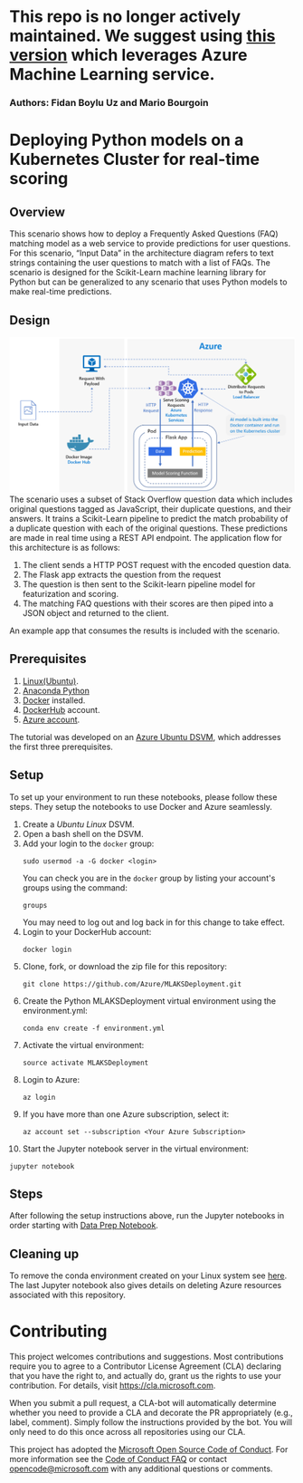 # This repo is no longer actively maintained. We suggest using [this version](https://github.com/Microsoft/MLAKSDeployAML) which leverages Azure Machine Learning service.

### Authors: Fidan Boylu Uz and Mario Bourgoin

# Deploying Python models on a Kubernetes Cluster for real-time scoring

## Overview
This scenario shows how to deploy a Frequently Asked Questions (FAQ) matching model as a web service to provide predictions for user questions. For this scenario, “Input Data” in the architecture diagram refers to text strings containing the user questions to match with a list of FAQs. The scenario is designed for the Scikit-Learn machine learning library for Python but can be generalized to any scenario that uses Python models to make real-time predictions.

## Design
![alt text](Design.png "Design")
The scenario uses a subset of Stack Overflow question data which includes original questions tagged as JavaScript, their duplicate questions, and their answers. It trains a Scikit-Learn pipeline to predict the match probability of a duplicate question with each of the original questions. These predictions are made in real time using a REST API endpoint.
The application flow for this architecture is as follows:
1.	The client sends a HTTP POST request with the encoded question data.
2.	The Flask app extracts the question from the request
3.	The question is then sent to the Scikit-learn pipeline model for featurization and scoring. 
4.	The matching FAQ questions with their scores are then piped into a JSON object and returned to the client.

An example app that consumes the results is included with the scenario.

## Prerequisites
1. [Linux(Ubuntu)](https://docs.microsoft.com/azure/machine-learning/data-science-virtual-machine/dsvm-ubuntu-intro).
2. [Anaconda Python](https://www.anaconda.com/download)
3. [Docker](https://docs.docker.com/v17.12/install/linux/docker-ee/ubuntu) installed.
4. [DockerHub](https://hub.docker.com/) account.
5. [Azure account](https://azure.microsoft.com).

The tutorial was developed on an [Azure Ubuntu DSVM](https://docs.microsoft.com/azure/machine-learning/data-science-virtual-machine/dsvm-ubuntu-intro), which addresses the first three prerequisites.

## Setup
To set up your environment to run these notebooks, please follow these steps.  They setup the notebooks to use Docker and Azure seamlessly.
1. Create a _Ubuntu Linux_ DSVM.
2. Open a bash shell on the DSVM.
3. Add your login to the `docker` group:
   ```
   sudo usermod -a -G docker <login>
   ```
   You can check you are in the `docker` group by listing your account's groups using the command:
   ```
   groups
   ```
   You may need to log out and log back in for this change to take effect. 
4. Login to your DockerHub account:
   ```
   docker login
   ```
5. Clone, fork, or download the zip file for this repository:
   ```
   git clone https://github.com/Azure/MLAKSDeployment.git
   ```
6. Create the Python MLAKSDeployment virtual environment using the environment.yml:
   ```
   conda env create -f environment.yml
   ```
7. Activate the virtual environment:
   ```
   source activate MLAKSDeployment
   ```
8. Login to Azure:
   ```
   az login
   ```
9. If you have more than one Azure subscription, select it:
   ```
   az account set --subscription <Your Azure Subscription>
   ```
10. Start the Jupyter notebook server in the virtual environment:
   ```
   jupyter notebook
   ```

## Steps
After following the setup instructions above, run the Jupyter notebooks in order starting with [Data Prep Notebook](https://github.com/Azure/MLAKSDeployment/blob/master/00_Data_Prep.ipynb).

## Cleaning up
To remove the conda environment created on your Linux system see [here](https://conda.io/docs/commands/env/conda-env-remove.html). The last Jupyter notebook also gives details on deleting Azure resources associated with this repository.

# Contributing
This project welcomes contributions and suggestions.  Most contributions require you to agree to a Contributor License Agreement (CLA) declaring that you have the right to, and actually do, grant us the rights to use your contribution. For details, visit https://cla.microsoft.com.

When you submit a pull request, a CLA-bot will automatically determine whether you need to provide a CLA and decorate the PR appropriately (e.g., label, comment). Simply follow the instructions provided by the bot. You will only need to do this once across all repositories using our CLA.

This project has adopted the [Microsoft Open Source Code of Conduct](https://opensource.microsoft.com/codeofconduct/). For more information see the [Code of Conduct FAQ](https://opensource.microsoft.com/codeofconduct/faq/) or contact [opencode@microsoft.com](mailto:opencode@microsoft.com) with any additional questions or comments.
